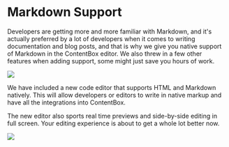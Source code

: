 # Markdown Support

Developers are getting more and more familiar with Markdown, and it's actually preferred by a lot of developers when it comes to writing documentation and blog posts, and that is why we give you native support of Markdown in the ContentBox editor. We also threw in a few other features when adding support, some might just save you hours of work.

![](../../../../../.gitbook/assets/cb3\_code\_editor.png)

We have included a new code editor that supports HTML and Markdown natively. This will allow developers or editors to write in native markup and have all the integrations into ContentBox.

The new editor also sports real time previews and side-by-side editing in full screen. Your editing experience is about to get a whole lot better now.

![](<../../../../../.gitbook/assets/editor\_sidebyside (1).png>)
